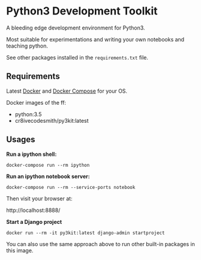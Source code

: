 Python3 Development Toolkit
===========================

A bleeding edge development environment for Python3.

Most suitable for experimentations and writing your own notebooks and teaching
python.

See other packages installed in the `requirements.txt` file.


## Requirements

Latest [Docker][1] and [Docker Compose][2] for your OS.


Docker images of the ff:

- python:3.5
- cr8ivecodesmith/py3kit:latest


## Usages

**Run a ipython shell:**

```
docker-compose run --rm ipython
```

**Run an ipython notebook server:**

```
docker-compose run --rm --service-ports notebook
```

Then visit your browser at:

http://localhost:8888/


**Start a Django project**

```
docker run --rm -it py3kit:latest django-admin startproject
```

You can also use the same approach above to run other built-in packages in this
image.


[1]: https://docs.docker.com/engine/installation/
[2]: https://docs.docker.com/compose/install/
